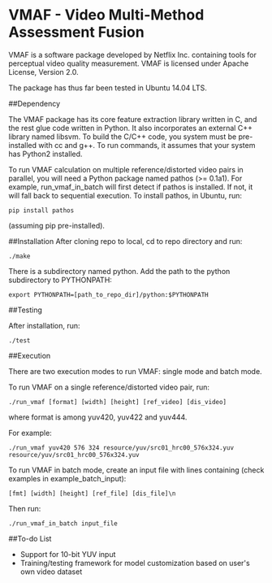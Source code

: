 VMAF - Video Multi-Method Assessment Fusion
===================

VMAF is a software package developed by Netflix Inc. containing tools for perceptual video quality measurement. VMAF is licensed under Apache License, Version 2.0.

The package has thus far been tested in Ubuntu 14.04 LTS.

##Dependency

The VMAF package has its core feature extraction library written in C, and the rest glue code written in Python. It also incorporates an external C++ library named libsvm. To build the C/C++ code, you system must be pre-installed with cc and g++. To run commands, it assumes that your system has Python2 installed.

To run VMAF calculation on multiple reference/distorted video pairs in parallel, you will need a Python package named pathos (>= 0.1a1). For example, run_vmaf_in_batch will first detect if pathos is installed. If not, it will fall back to sequential execution. To install pathos, in Ubuntu, run:

`pip install pathos`

(assuming pip pre-installed).

##Installation
After cloning repo to local, cd to repo directory and run:

`./make`

There is a subdirectory named python. Add the path to the python subdirectory to PYTHONPATH:

`export PYTHONPATH=[path_to_repo_dir]/python:$PYTHONPATH`

##Testing

After installation, run:

`./test`

##Execution

There are two execution modes to run VMAF: single mode and batch mode.

To run VMAF on a single reference/distorted video pair, run:

`./run_vmaf [format] [width] [height] [ref_video] [dis_video]`

where format is among yuv420, yuv422 and yuv444.

For example:

`./run_vmaf yuv420 576 324 resource/yuv/src01_hrc00_576x324.yuv resource/yuv/src01_hrc00_576x324.yuv`

To run VMAF in batch mode, create an input file with lines containing (check examples in example_batch_input):

`[fmt] [width] [height] [ref_file] [dis_file]\n`

Then run:

`./run_vmaf_in_batch input_file`

##To-do List

- Support for 10-bit YUV input
- Training/testing framework for model customization based on user's own video dataset